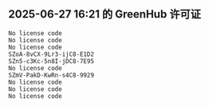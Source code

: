 ## 2025-06-27 16:21 的 GreenHub 许可证
```
No license code
No license code
No license code
SZoA-8vCX-9Lr3-ijC8-E1D2
SZn5-c3Kc-5n8I-jDC8-7E95
No license code
SZmV-PakD-KwRn-s4C8-9929
No license code
No license code
No license code
```

